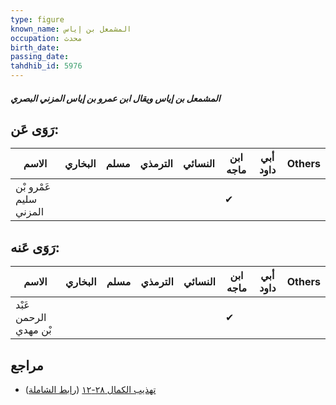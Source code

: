 ```yaml
---
type: figure
known_name: المشمعل بن إياس
occupation: محدث
birth_date:
passing_date:
tahdhib_id: 5976
---
```

##### المشمعل بن إياس ويقال ابن عمرو بن إياس المزني البصري

## رَوَى عَن:
| الاسم                  | البخاري | مسلم | الترمذي | النسائي | ابن ماجه | أبي داود | Others |
| ---------------------- | ------- | ---- | ------- | ------- | -------- | -------- | ------ |
| عَمْرو بْن سليم المزني |         |      |         |         | ✔        |          |        |
## رَوَى عَنه:
| الاسم                 | البخاري | مسلم | الترمذي | النسائي | ابن ماجه | أبي داود | Others |
| --------------------- | ------- | ---- | ------- | ------- | -------- | -------- | ------ |
| عَبْد الرحمن بْن مهدي |         |      |         |         | ✔        |          |        |
## مراجع
- [تهذيب الكمال ٢٨-١٢](obsidian://open?vault=Tahdhib-al-Kamal&file=Figures/٥٩٧٦-المشمعل%20بن%20إياس%20ويقال%20ابن%20عمرو%20بن%20إياس%20المزني%20البصري) ([رابط الشاملة](https://shamela.ws/book/3722/14987))
